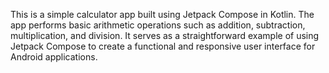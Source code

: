 This is a simple calculator app built using Jetpack Compose in Kotlin. The app performs basic arithmetic operations such as addition, subtraction, multiplication, and division. It serves as a straightforward example of using Jetpack Compose to create a functional and responsive user interface for Android applications.

